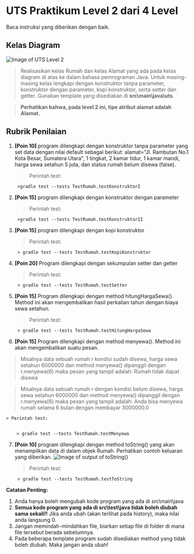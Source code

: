 # UTS Praktikum Level 2 dari 4 Level
Baca instruksi yang diberikan dengan baik.


## Kelas Diagram
![Image of UTS Level 2](http://api.puro.del.ac.id/v1/file/99fb856b148f644be5bd881ef88a9c9d)
>Realisasikan kelas Rumah dan kelas Alamat yang ada pada kelas diagram di atas ke dalam bahasa pemrograman Java. Untuk masing-masing kelas lengkapi dengan konstruktor tanpa parameter, konstruktor dengan parameter, kopi konstruktor, serta setter dan getter. Gunakan template yang disediakan di 
**src\main\java\uts**.

>**Perhatikan bahwa, pada level 2 ini, tipe atribut alamat adalah Alamat.**

## Rubrik Penilaian 
1. **[Poin 10]** program dilengkapi dengan konstruktor tanpa parameter yang set data dengan nilai default sebagai berikut:
alamat="Jl. Rambutan No.1 Kota Besar, Sumatera Utara", 1 tingkat, 2 kamar tidur, 1 kamar mandi, harga sewa setahun 5 juta, dan status rumah belum disewa (false).
	
	
	> Perintah test: 
	
	
		>gradle test --tests TestRumah.testKonstruktorI

2. **[Poin 15]** program dilengkapi dengan konstruktor dengan parameter 

	
	> Perintah test: 
	
	
		>gradle test --tests TestRumah.testKonstruktorII

3. **[Poin 15]** program dilengkapi dengan kopi konstruktor
	
	
	> Perintah test: 
	
	
		> gradle test --tests TestRumah.testKopiKonstruktor

4. **[Poin 20]** Program dilengkapi dengan sekumpulan setter dan getter	
	
	> Perintah test: 
	
	
		> gradle test --tests TestRumah.testSetter

5. **[Poin 15]** Program dilengkapi dengan method hitungHargaSewa(). Method ini akan mengembalikan hasil perkalian tahun dengan biaya sewa setahun.	
	
	> Perintah test: 
	
	
		> gradle test --tests TestRumah.testHitungHargaSewa

6. **[Poin 15]** Program dilengkapi dengan method menyewa(). Method ini akan mengembalikan suatu pesan.
> Misalnya data sebuah rumah  r kondisi sudah disewa, harga sewa setahun 6000000 dan method menyewa() dipanggil dengan r.menyewa(6) maka pesan yang tampil adalah: Rumah tidak dapat disewa

> Misalnya data sebuah rumah r dengan kondisi	belum disewa, harga sewa setahun 6000000 dan method menyewa() dipanggil dengan r.menyewa(6) maka pesan yang tampil adalah: Anda bisa menyewa rumah selama 6 bulan dengan membayar 3000000.0

	
	> Perintah test: 
	
	
		> gradle test --tests TestRumah.testMenyewa

7. **[Poin 10]** program dilengkapi dengan method toString() yang akan menampilkan data di dalam objek Rumah. Perhatikan contoh keluaran yang diberikan.
![Image of output of toString()](http://api.puro.del.ac.id/v1/file/c4ca00173c907ee8f954fd30a9213412)	
	
	> Perintah test: 
	
	
		> gradle test --tests TestRumah.testToString

**Catatan Penting:**
1. Anda hanya boleh mengubah kode program yang ada di src\main\java
1. **Semua kode program yang ada di src\test\java  tidak boleh diubah sama sekali!!** Jika anda ubah (akan terlihat pada history), maka nilai anda langsung 0.
1. Jangan memindah-mindahkan file, biarkan setiap file di folder di mana file tersebut berada sebelumnya.
1. Pada beberapa template program sudah disediakan method yang tidak boleh diubah. Maka jangan anda ubah!
